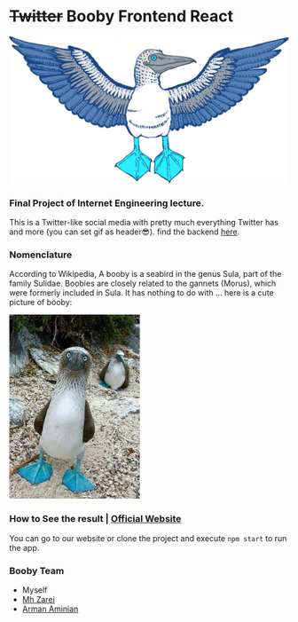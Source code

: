 # ~~Twitter~~ Booby Frontend React
![Hell Yes](images/header_img.jpg)

### Final Project of Internet Engineering lecture.
This is a Twitter-like social media with pretty much everything Twitter has and more (you can set gif as header😎).
find the backend [here](https://github.com/arman-aminian/twitter-backend). 

### Nomenclature
According to Wikipedia, A booby is a seabird in the genus Sula, part of the family Sulidae. Boobies are closely related to the gannets (Morus), which were formerly included in Sula. It has nothing to do with ...
here is a cute picture of booby:

![Booby](images/booby_img.jpg)

### How to See the result | [Official Website](https://booobier.herokuapp.com)
You can go to our website or clone the project and execute `npm start` to run the app.


### Booby Team
- Myself
- [Mh Zarei](https://github.com/mhezarei)
- [Arman Aminian](https://github.com/arman-aminian)
